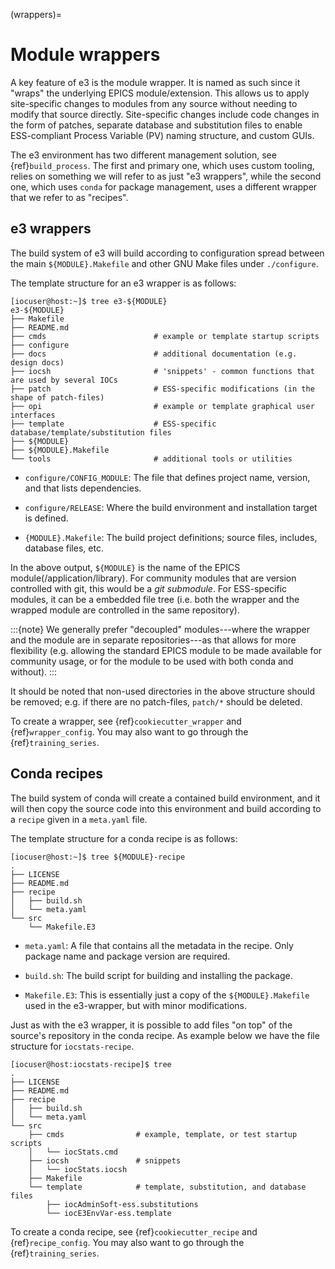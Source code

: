 (wrappers)=

# Module wrappers

A key feature of e3 is the module wrapper. It is named as such
since it "wraps" the underlying EPICS module/extension. This allows us
to apply site-specific changes to modules from any source without
needing to modify that source directly. Site-specific changes include
code changes in the form of patches, separate database and substitution
files to enable ESS-compliant Process Variable (PV) naming structure,
and custom GUIs.

The e3 environment has two different management solution, see {ref}`build_process`.
The first and primary one, which uses custom tooling, relies on something we
will refer to as just "e3 wrappers", while the second one, which uses `conda` for
package management, uses a different wrapper that we refer to as "recipes".

## e3 wrappers

The build system of e3 will build according to configuration
spread between the main `${MODULE}.Makefile` and other GNU Make
files under `./configure`.

The template structure for an e3 wrapper is as follows:

```console
[iocuser@host:~]$ tree e3-${MODULE}
e3-${MODULE}
├── Makefile
├── README.md
├── cmds                        # example or template startup scripts
├── configure
├── docs                        # additional documentation (e.g. design docs)
├── iocsh                       # 'snippets' - common functions that are used by several IOCs
├── patch                       # ESS-specific modifications (in the shape of patch-files)
├── opi                         # example or template graphical user interfaces
├── template                    # ESS-specific database/template/substitution files
├── ${MODULE}
├── ${MODULE}.Makefile
└── tools                       # additional tools or utilities
```

* `configure/CONFIG_MODULE`: The file that defines project
  name, version, and that lists dependencies.

* `configure/RELEASE`: Where the build environment and installation
  target is defined.

* `{MODULE}.Makefile`: The build project definitions; source
  files, includes, database files, etc.

In the above output, `${MODULE}` is the name of the EPICS
module(/application/library). For community modules that are version controlled
with git, this would be a *git submodule*. For ESS-specific modules, it can be a
embedded file tree (i.e. both the wrapper and the wrapped module are controlled
in the same repository).

:::{note}
We generally prefer "decoupled" modules---where the wrapper and the module are
in separate repositories---as that allows for more flexibility (e.g. allowing
the standard EPICS module to be made available for community
usage, or for the module to be used with both conda and without).
:::

It should be noted that non-used directories in the above structure should be
removed; e.g. if there are no patch-files, `patch/*` should be deleted.

To create a wrapper, see {ref}`cookiecutter_wrapper` and {ref}`wrapper_config`.
You may also want to go through the {ref}`training_series`.

## Conda recipes

The build system of conda will create a contained build environment,
and it will then copy the source code into this environment and build
according to a `recipe` given in a `meta.yaml` file.

The template structure for a conda recipe is as follows:

``` console
[iocuser@host:~]$ tree ${MODULE}-recipe
.
├── LICENSE
├── README.md
├── recipe
│   ├── build.sh
│   └── meta.yaml
└── src
    └── Makefile.E3
```

* `meta.yaml`: A file that contains all the metadata in the recipe.
  Only package name and package version are required.

* `build.sh`: The build script for building and installing the package.

* `Makefile.E3`: This is essentially just a copy of the `${MODULE}.Makefile`
  used in the e3-wrapper, but with minor modifications.

Just as with the e3 wrapper, it is possible to add files "on top" of the
source's repository in the conda recipe. As example below we have the
file structure for `iocstats-recipe`.

``` console
[iocuser@host:iocstats-recipe]$ tree
.
├── LICENSE
├── README.md
├── recipe
│   ├── build.sh
│   └── meta.yaml
└── src
    ├── cmds                # example, template, or test startup scripts
    │   └── iocStats.cmd
    ├── iocsh               # snippets
    │   └── iocStats.iocsh
    ├── Makefile
    └── template            # template, substitution, and database files
        ├── iocAdminSoft-ess.substitutions
        └── iocE3EnvVar-ess.template
```

To create a conda recipe, see {ref}`cookiecutter_recipe` and {ref}`recipe_config`.
You may also want to go through the {ref}`training_series`.
